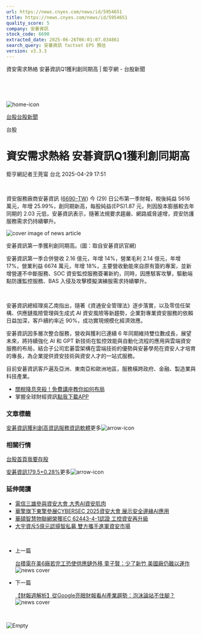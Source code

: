 ```yaml
---
url: https://news.cnyes.com/news/id/5954651
title: https://news.cnyes.com/news/id/5954651
quality_score: 5
company: 安碁資訊
stock_code: 6690
extracted_date: 2025-06-26T06:01:07.034861
search_query: 安碁資訊 factset EPS 預估
version: v3.3.3
---
```


資安需求熱絡 安碁資訊Q1獲利創同期高 | 鉅亨網 - 台股新聞

‌

‌

![home-icon](/assets/icons/breadCrumb/symbol-icon-home.svg)

[台股](/news/cat/tw_stock)[台股新聞](/news/cat/tw_stock_news)

台股

# 資安需求熱絡 安碁資訊Q1獲利創同期高

鉅亨網記者王莞甯 台北 2025-04-29 17:51

‌

資安服務廠商安碁資訊 ([6690-TW](https://www.cnyes.com/twstock/6690)) 今 (29) 日公布第一季財報，稅後純益 5616 萬元，年增 25.99%，創同期新高，每股純益(EPS)1.87 元，則因股本膨脹較去年同期的 2.03 元低，安碁資訊表示，隨著法規要求趨嚴、網路威脅遽增，資安防護服務需求仍持續攀升。

![cover image of news article](/_next/image?url=https%3A%2F%2Fcimg.cnyes.cool%2Fprod%2Fnews%2F5954651%2Fl%2Fea879a035ac1a599c434e85ea7103fe5.jpg&w=3840&q=75)

安碁資訊第一季獲利創同期高。(圖：取自安碁資訊官網)

安碁資訊第一季合併營收 2.16 億元，年增 14%，營業毛利 2.14 億元，年增 17%，營業利益 6674 萬元，年增 18%，主要營收動能來自原有簽約專案，並新增營運不中斷服務、SOC 資安監控服務簽署新約，同時，因應駭客攻擊，驅動端點防護監控服務、BAS 入侵及攻擊模擬演練服需求持續攀升。

‌

安碁資訊總經理吳乙南指出，隨著《資通安全管理法》逐步落實，以及零信任架構、供應鏈風險管理與生成式 AI 資安風險等新趨勢，企業對專業資安服務的依賴日益加深，客戶續約率近 90%，成功實現規模化經濟效應。

安碁資訊因多層次整合服務，營收與獲利已連續 6 年同期維持雙位數成長，展望未來，將持續強化 AI 和 GPT 新技術在監控效能與自動化流程的應用與雲端資安服務的布局，結合子公司宏碁雲架構在雲端技術的優勢與安碁學苑在資安人才培育的專長，為企業提供資安技術與資安人才的一站式服務。

目前安碁資訊客戶遍及亞洲、東南亞和歐洲地區，服務橫跨政府、金融、製造業與科技產業。

* [關稅降息夾殺！免費講座教你如何布局](https://www.rsc.com.tw/Cnyes_RSC/SeminarBooking2025InvestmentOutlook.aspx?utm_source=anue&utm_medium=usstocks_end)
* 掌握全球財經資訊[點我下載APP](http://www.cnyes.com/app/?utm_source=mweb&utm_medium=HamMenuBanner&utm_campaign=fixed&utm_content=entr)

### 文章標籤

[安碁資訊](https://news.cnyes.com/tag/安碁資訊 "安碁資訊")[獲利創高](https://news.cnyes.com/tag/獲利創高 "獲利創高")[資訊服務](https://news.cnyes.com/tag/資訊服務 "資訊服務")[資訊軟體](https://news.cnyes.com/tag/資訊軟體 "資訊軟體")更多![arrow-icon](/assets/icons/arrows/arrow-down.svg)

### 相關行情

[台股首頁](https://www.cnyes.com/twstock)[我要存股](https://supr.link/8OHaU)

[安碁資訊179.5+0.28%](https://www.cnyes.com/twstock/6690)更多![arrow-icon](/assets/icons/arrows/arrow-down.svg)

### 延伸閱讀

* [電信三雄參與資安大會 大秀AI資安肌肉](/news/id/5939816)
* [華擎旗下東擎參展CYBERSEC 2025資安大會 展示安全邊緣AI應用](/news/id/5943008)
* [華碩智慧物聯網榮獲IEC 62443-4-1認證 工控資安再升級](/news/id/5949575)
* [大宇資斥5億元認揚智私募 雙方攜手進軍資安市場](/news/id/5953213)

‌

* 上一篇

  [台積電在美6廠若完工恐使供應鏈外移 童子賢：少了新竹 美國廠仍難以運作](/news/id/5955028)![news cover](https://cimg.cnyes.cool/prod/news/5955028/m/fac70df327f2caea11e05237683e1eb7.jpg)
* 下一篇

  [【財報週解析】從Google亮眼財報看AI產業趨勢：泡沫論站不住腳？](/news/id/5954463)![news cover](https://cimg.cnyes.cool/prod/news/5954463/m/95729cfcb4c6aa76c57a312f444c06cd.jpg)

‌

![Empty](/assets/icons/skeleton/empty-image.svg)

‌